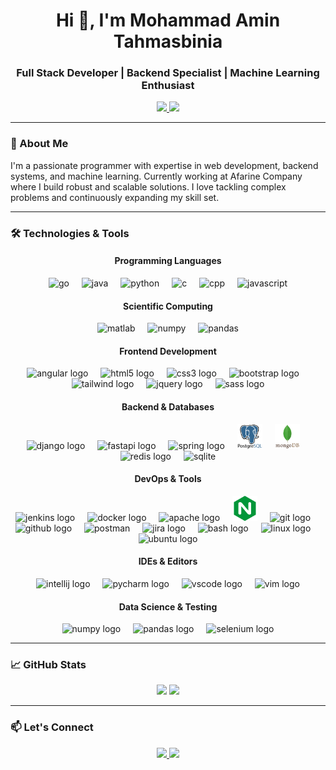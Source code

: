 <h1 align="center">Hi 👋, I'm Mohammad Amin Tahmasbinia</h1>
<h3 align="center">Full Stack Developer | Backend Specialist | Machine Learning Enthusiast</h3>

<p align="center">
  <a href="https://www.linkedin.com/company/afarine-ic/">
    <img src="https://img.shields.io/badge/-Afarine_Company-0077B5?style=flat&logo=Linkedin&logoColor=white"/>
  </a>
  <a href="mailto:mat.chenari.computer@gmail.com">
    <img src="https://img.shields.io/badge/-Email-D14836?style=flat&logo=Gmail&logoColor=white"/>
  </a>
</p>

---

### 🚀 About Me

I'm a passionate programmer with expertise in web development, backend systems, and machine learning. Currently working at Afarine Company where I build robust and scalable solutions. I love tackling complex problems and continuously expanding my skill set.

---

### 🛠️ Technologies & Tools

<div align="center">
  
#### Programming Languages
<div>
  <img src="https://cdn.jsdelivr.net/gh/devicons/devicon/icons/go/go-original.svg" height="40" alt="go" title="Go"/>
  <img width="12" />
  <img src="https://cdn.jsdelivr.net/gh/devicons/devicon/icons/java/java-original.svg" height="40" alt="java" title="Java"/>
  <img width="12" />
  <img src="https://cdn.jsdelivr.net/gh/devicons/devicon/icons/python/python-original.svg" height="40" alt="python" title="Python"/>
  <img width="12" />
  <img src="https://cdn.jsdelivr.net/gh/devicons/devicon/icons/c/c-original.svg" height="40" alt="c" title="C"/>
  <img width="12" />
  <img src="https://cdn.jsdelivr.net/gh/devicons/devicon/icons/cplusplus/cplusplus-original.svg" height="40" alt="cpp" title="C++"/>
  <img width="12" />
  <img src="https://cdn.jsdelivr.net/gh/devicons/devicon/icons/javascript/javascript-original.svg" height="40" alt="javascript" title="JavaScript"/>
</div>

#### Scientific Computing
<div>
  <img src="https://cdn.jsdelivr.net/gh/devicons/devicon/icons/matlab/matlab-original.svg" height="40" alt="matlab" title="MATLAB"/>
  <img width="12" />
  <img src="https://cdn.jsdelivr.net/gh/devicons/devicon/icons/numpy/numpy-original.svg" height="40" alt="numpy" title="NumPy"/>
  <img width="12" />
  <img src="https://cdn.jsdelivr.net/gh/devicons/devicon/icons/pandas/pandas-original.svg" height="40" alt="pandas" title="Pandas"/>
</div>

#### Frontend Development
<div>
  <img src="https://angular.io/assets/images/logos/angular/angular.svg" height="40" alt="angular logo" title="Angular"/>
  <img width="12" />
  <img src="https://cdn.jsdelivr.net/gh/devicons/devicon/icons/html5/html5-original.svg" height="40" alt="html5 logo" title="HTML5" />
  <img width="12" />
  <img src="https://cdn.jsdelivr.net/gh/devicons/devicon/icons/css3/css3-original.svg" height="40" alt="css3 logo" title="CSS3" />
  <img width="12" />
  <img src="https://cdn.jsdelivr.net/gh/devicons/devicon/icons/bootstrap/bootstrap-original.svg" height="40" alt="bootstrap logo" title="Bootstrap" />
  <img width="12" />
  <img src="https://www.vectorlogo.zone/logos/tailwindcss/tailwindcss-icon.svg" alt="tailwind logo" height="40" title="Tailwind CSS"/>  
  <img width="12" />
  <img src="https://cdn.jsdelivr.net/gh/devicons/devicon/icons/jquery/jquery-original.svg" height="40" alt="jquery logo" title="jQuery" />
  <img width="12" />
  <img src="https://cdn.jsdelivr.net/gh/devicons/devicon/icons/sass/sass-original.svg" height="40" alt="sass logo" title="Sass" />
</div>

#### Backend & Databases
<div>
  <img src="https://cdn.jsdelivr.net/gh/devicons/devicon/icons/django/django-plain.svg" height="40" alt="django logo" title="Django" />
  <img width="12" />
  <img src="https://cdn.jsdelivr.net/gh/devicons/devicon/icons/fastapi/fastapi-original.svg" height="40" alt="fastapi logo" title="FastAPI" />
  <img width="12" />
  <img src="https://cdn.jsdelivr.net/gh/devicons/devicon/icons/spring/spring-original.svg" height="40" alt="spring logo" title="Spring" />
  <img width="12" />
  <img src="https://raw.githubusercontent.com/devicons/devicon/master/icons/postgresql/postgresql-original-wordmark.svg" height="40" alt="postgresql logo" title="PostgreSQL" />
  <img width="12" />
  <img src="https://raw.githubusercontent.com/devicons/devicon/master/icons/mongodb/mongodb-original-wordmark.svg" alt="mongodb logo" height="40" title="MongoDB"/>
  <img width="12" />
  <img src="https://cdn.jsdelivr.net/gh/devicons/devicon/icons/redis/redis-original.svg" height="40" alt="redis logo" title="Redis" />
  <img width="12" />
  <img src="https://www.vectorlogo.zone/logos/sqlite/sqlite-icon.svg" alt="sqlite" width="40" height="40" title="SQLite"/>
</div>

#### DevOps & Tools
<div>
  <img src="https://www.vectorlogo.zone/logos/jenkins/jenkins-icon.svg" height="40" alt="jenkins logo" title="Jenkins"/>
  <img width="12" />
  <img src="https://cdn.jsdelivr.net/gh/devicons/devicon/icons/docker/docker-original.svg" height="40" alt="docker logo" title="Docker" />
  <img width="12" />
  <img src="https://cdn.jsdelivr.net/gh/devicons/devicon/icons/apache/apache-original.svg" height="40" alt="apache logo" title="Apache" />
  <img width="12" />
  <img src="https://raw.githubusercontent.com/devicons/devicon/master/icons/nginx/nginx-original.svg" alt="nginx logo" height="40" title="Nginx"/>
  <img width="12" />
  <img src="https://cdn.jsdelivr.net/gh/devicons/devicon/icons/git/git-original.svg" height="40" alt="git logo" title="Git" />
  <img width="12" />
  <img src="https://cdn.jsdelivr.net/gh/devicons/devicon/icons/github/github-original.svg" height="40" alt="github logo" title="GitHub" />
  <img width="12" />
  <img src="https://www.vectorlogo.zone/logos/getpostman/getpostman-icon.svg" alt="postman" width="40" height="40" title="Postman"/>
  <img width="12" />
  <img src="https://cdn.jsdelivr.net/gh/devicons/devicon/icons/jira/jira-original.svg" height="40" alt="jira logo" title="Jira" />
  <img width="12" />
  <img src="https://cdn.jsdelivr.net/gh/devicons/devicon/icons/bash/bash-original.svg" height="40" alt="bash logo" title="Bash" />
  <img width="12" />
  <img src="https://cdn.jsdelivr.net/gh/devicons/devicon/icons/linux/linux-original.svg" height="40" alt="linux logo" title="Linux" />
  <img width="12" />
  <img src="https://cdn.jsdelivr.net/gh/devicons/devicon/icons/ubuntu/ubuntu-plain.svg" height="40" alt="ubuntu logo" title="Ubuntu" />
</div>

#### IDEs & Editors
<div>
  <img src="https://cdn.jsdelivr.net/gh/devicons/devicon/icons/intellij/intellij-original.svg" height="40" alt="intellij logo" title="IntelliJ" />
  <img width="12" />
  <img src="https://cdn.jsdelivr.net/gh/devicons/devicon/icons/pycharm/pycharm-original.svg" height="40" alt="pycharm logo" title="PyCharm" />
  <img width="12" />
  <img src="https://cdn.jsdelivr.net/gh/devicons/devicon/icons/vscode/vscode-original.svg" height="40" alt="vscode logo" title="VS Code" />
  <img width="12" />
  <img src="https://cdn.jsdelivr.net/gh/devicons/devicon/icons/vim/vim-original.svg" height="40" alt="vim logo" title="Vim" />
</div>

#### Data Science & Testing
<div>
  <img src="https://cdn.jsdelivr.net/gh/devicons/devicon/icons/numpy/numpy-original.svg" height="40" alt="numpy logo" title="NumPy" />
  <img width="12" />
  <img src="https://cdn.jsdelivr.net/gh/devicons/devicon/icons/pandas/pandas-original.svg" height="40" alt="pandas logo" title="Pandas" />
  <img width="12" />
  <img src="https://cdn.jsdelivr.net/gh/devicons/devicon/icons/selenium/selenium-original.svg" height="40" alt="selenium logo" title="Selenium" />
</div>
</div>

---

### 📈 GitHub Stats

<p align="center">
  <img height="180em" src="https://github-readme-stats.vercel.app/api?username=yourusername&show_icons=true&theme=dark&include_all_commits=true&count_private=true"/>
  <img height="180em" src="https://github-readme-stats.vercel.app/api/top-langs/?username=yourusername&layout=compact&langs_count=8&theme=dark"/>
</p>

---

### 📫 Let's Connect

<p align="center">
  <a href="mailto:mat.chenari.computer@gmail.com">
    <img src="https://img.shields.io/badge/-Email-D14836?style=for-the-badge&logo=gmail&logoColor=white"/>
  </a>
  <a href="https://linkedin.com/in/yourprofile">
    <img src="https://img.shields.io/badge/-LinkedIn-0077B5?style=for-the-badge&logo=linkedin&logoColor=white"/>
  </a>
</p>